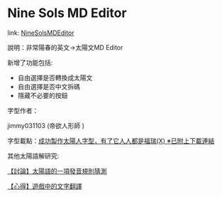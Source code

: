 # Nine Sols MD Editor 

link: [NineSolsMDEditor](https://github.com/Maple02149/nine-sols-md-editor-full)

說明：非常陽春的英文->太陽文MD Editor

新增了功能包括:

- 自由選擇是否轉換成太陽文
- 自由選擇是否中文拆碼
- 隱藏不必要的按鈕
 
字型作者：

jimmy031103 (帝欲人形師 )

字型載點：[成功製作太陽人字型，有了它人人都是福瑞(X) ※已附上下載連結](https://forum.gamer.com.tw/C.php?bsn=74687&snA=258)


 
其他太陽語解研究:


[【討論】太陽語的一項發音規則猜測](https://forum.gamer.com.tw/C.php?bsn=74687&snA=232)


[【心得】遊戲中的文字翻譯](https://forum.gamer.com.tw/C.php?bsn=74687&snA=152)
 
 

